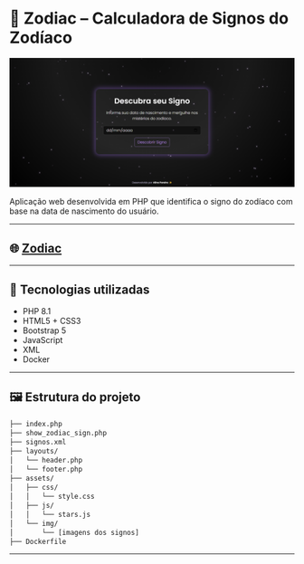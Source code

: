 # 🌌 Zodiac – Calculadora de Signos do Zodíaco

<p align="center">
  <img src="assets/img/captura-home.png" alt="Preview da Home" width="600">
</p>


Aplicação web desenvolvida em PHP que identifica o signo do zodíaco com base na data de nascimento do usuário.


---
## 🌐 [Zodiac](https://zodiac-38d1.onrender.com/index.php)
---
## 🔧 Tecnologias utilizadas

- PHP 8.1
- HTML5 + CSS3
- Bootstrap 5
- JavaScript 
- XML 
- Docker

---
## 🖼️ Estrutura do projeto

```
├── index.php
├── show_zodiac_sign.php
├── signos.xml
├── layouts/
│   └── header.php
│   └── footer.php
├── assets/
│   ├── css/
│   │   └── style.css
│   ├── js/
│   │   └── stars.js
│   └── img/
│       └── [imagens dos signos]
├── Dockerfile
```

---







